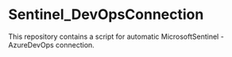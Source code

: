 # Sentinel_DevOpsConnection
This repository contains a script for automatic MicrosoftSentinel - AzureDevOps connection.
